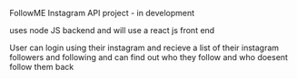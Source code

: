 FollowME Instagram API project - in development

uses node JS backend and will use a react js front end 

User can login using their instagram and recieve a list of their instagram followers and following and can find out who they follow and who doesent follow them back 

